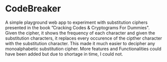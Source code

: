 # CodeBreaker
A simple playground web app to experiment with substitution ciphers presented in the book ”Cracking Codes & Cryptograms For Dummies". Given the cipher, it shows the frequency of each character and given the substitution characters, it replaces every occurence of the cipther character with the substitution character. This made it much easier to decipher any monoalphabetic substitution cipher. More features and Functionalities could have been added but due to shortage in time, I could not.
